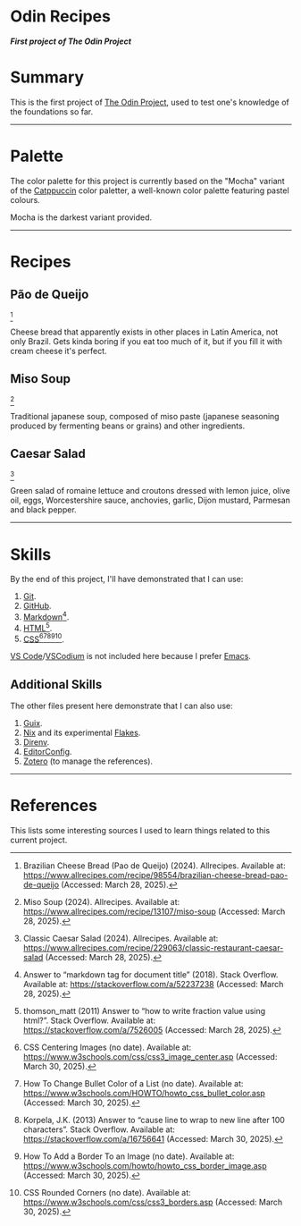 Odin Recipes
============

***First project of The Odin Project***

# Summary

This is the first project of [The Odin Project](https://www.theodinproject.com), used to test one's knowledge of the foundations so far.

---

# Palette

The color palette for this project is currently based on the "Mocha" variant of the [Catppuccin](https://catppuccin.com/) color paletter, a well-known color palette featuring pastel colours.

Mocha is the darkest variant provided.

---

# Recipes

## Pão de Queijo
[^2]

Cheese bread that apparently exists in other places in Latin America, not only Brazil. Gets kinda boring if you eat too much of it, but if you fill it with cream cheese it's perfect.

## Miso Soup
[^4]

Traditional japanese soup, composed of miso paste (japanese seasoning produced by fermenting beans or grains) and other ingredients.

## Caesar Salad
[^5]

Green salad of romaine lettuce and croutons dressed with lemon juice, olive oil, eggs, Worcestershire sauce, anchovies, garlic, Dijon mustard, Parmesan and black pepper.

---

# Skills

By the end of this project, I'll have demonstrated that I can use:

1. [Git](https://git-scm.com).
2. [GitHub](https://github.com).
3. [Markdown](https://daringfireball.net/projects/markdown)[^1].
4. [HTML](https://html.spec.whatwg.org)[^3].
5. [CSS](https://www.w3.org/TR/css/#css)[^6][^7][^8][^9][^10].

[VS Code](https://code.visualstudio.com)/[VSCodium](https://vscodium.com) is not included here because I prefer [Emacs](https://www.gnu.org/s/emacs).

## Additional Skills

The other files present here demonstrate that I can also use:

1. [Guix](https://guix.gnu.org).
2. [Nix](https://nixos.org) and its experimental [Flakes](https://nixos.wiki/wiki/Flakes).
3. [Direnv](https://direnv.net).
4. [EditorConfig](https://editorconfig.org).
5. [Zotero](https://www.zotero.org) (to manage the references).

---

# References

This lists some interesting sources I used to learn things related to this current project.

[^1]: Answer to “markdown tag for document title” (2018). Stack Overflow. Available at: https://stackoverflow.com/a/52237238 (Accessed: March 28, 2025).
[^2]: Brazilian Cheese Bread (Pao de Queijo) (2024). Allrecipes. Available at: https://www.allrecipes.com/recipe/98554/brazilian-cheese-bread-pao-de-queijo (Accessed: March 28, 2025).
[^3]: thomson_matt (2011) Answer to “how to write fraction value using html?”. Stack Overflow. Available at: https://stackoverflow.com/a/7526005 (Accessed: March 28, 2025).
[^4]: Miso Soup (2024). Allrecipes. Available at: https://www.allrecipes.com/recipe/13107/miso-soup (Accessed: March 28, 2025).
[^5]: Classic Caesar Salad (2024). Allrecipes. Available at: https://www.allrecipes.com/recipe/229063/classic-restaurant-caesar-salad (Accessed: March 28, 2025).
[^6]: CSS Centering Images (no date). Available at: https://www.w3schools.com/css/css3_image_center.asp (Accessed: March 30, 2025).
[^7]: How To Change Bullet Color of a List (no date). Available at: https://www.w3schools.com/HOWTO/howto_css_bullet_color.asp (Accessed: March 30, 2025).
[^8]: Korpela, J.K. (2013) Answer to “cause line to wrap to new line after 100 characters”. Stack Overflow. Available at: https://stackoverflow.com/a/16756641 (Accessed: March 30, 2025).
[^9]: How To Add a Border To an Image (no date). Available at: https://www.w3schools.com/howto/howto_css_border_image.asp (Accessed: March 30, 2025).
[^10]: CSS Rounded Corners (no date). Available at: https://www.w3schools.com/css/css3_borders.asp (Accessed: March 30, 2025).
